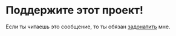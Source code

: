 # Поддержите этот проект!

Если ты читаешь это сообщение, то ты обязан [задонатить](https://ic.pics.livejournal.com/masterok/50816465/10884662/10884662_original.png) мне.
